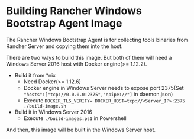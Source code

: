 # Building Rancher Windows Bootstrap Agent Image

The Rancher Windows Bootstrap Agent is for collecting tools binaries from Rancher Server and copying them into the host.

There are two ways to build this image. But both of them will need a Windows Server 2016 host with Docker engine(>= 1.12.2).

* Build it from *nix
  - Need Docker(>= 1.12.6)
  - Docker engine in Windows Server needs to expose port 2375(Set `"hosts":["tcp://0.0.0.0:2375","npipe://"]` in daemon.json)
  - Execute `DOCKER_TLS_VERIFY= DOCKER_HOST=tcp://<Server_IP>:2375 ./build-image.sh`
* Build it in Windows Server 2016
  - Execute `./build-images.ps1` in Powershell

And then, this image will be built in the Windows Server host.